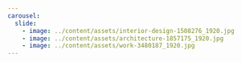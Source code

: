 ```yaml
---
carousel:
  slide:
    - image: ../content/assets/interior-design-1508276_1920.jpg
    - image: ../content/assets/architecture-1857175_1920.jpg
    - image: ../content/assets/work-3480187_1920.jpg
---
```

